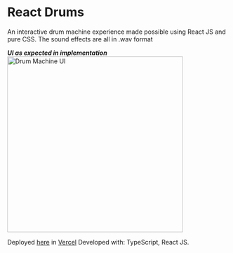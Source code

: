 # React Drums

<p>An interactive drum machine experience made possible using React JS and pure CSS. The sound effects are all in .wav format</p>

<b><i>UI as expected in implementation </i></b>
<img height="400px" src="https://res.cloudinary.com/drnym8nne/image/upload/v1688749718/projects/Screenshot_2023-07-07_230807_datps2.png" alt="Drum Machine UI">

Deployed <a href="https://react-drums.vercel.app/">here</a> in <a href="http://vercel.com">Vercel</a>
Developed with: TypeScript, React JS.
